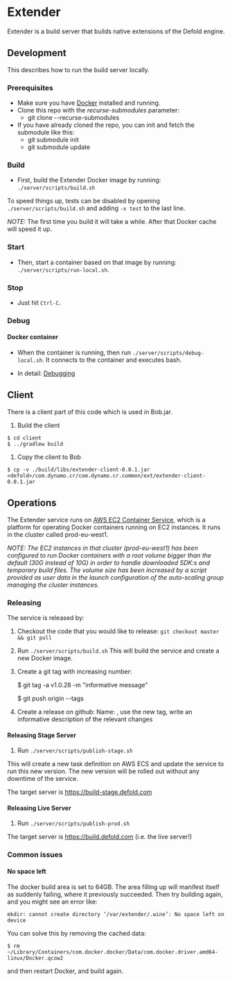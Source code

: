 # Extender

Extender is a build server that builds native extensions of the Defold engine.

## Development
This describes how to run the build server locally.

### Prerequisites
* Make sure you have [Docker](https://www.docker.com) installed and running.
* Clone this repo with the _recurse-submodules_ parameter:
  * git clone --recurse-submodules <repo>
* If you have already cloned the repo, you can init and fetch the submodule like this:
  * git submodule init
  * git submodule update

### Build
* First, build the Extender Docker image by running: `./server/scripts/build.sh`

To speed things up, tests can be disabled by opening `./server/scripts/build.sh` and adding `-x test` to the last line.

_NOTE:_ The first time you build it will take a while. After that Docker cache will speed it up.

### Start
* Then, start a container based on that image by running: `./server/scripts/run-local.sh`.

### Stop
* Just hit `Ctrl-C`.

### Debug

#### Docker container

* When the container is running, then run `./server/scripts/debug-local.sh`. It connects to the container and executes bash.

* In detail: [Debugging](./README_DEBUGGING.md)

## Client

There is a client part of this code which is used in Bob.jar.

  1. Build the client

    $ cd client
    $ ../gradlew build

  1. Copy the client to Bob

    $ cp -v ./build/libs/extender-client-0.0.1.jar <defold>/com.dynamo.cr/com.dynamo.cr.common/ext/extender-client-0.0.1.jar


## Operations

The Extender service runs on [AWS EC2 Container Service](https://aws.amazon.com/ecs/), which is
a platform for operating Docker containers running on EC2 instances. It runs in the cluster called
 prod-eu-west1.

 _NOTE: The EC2 instances in that cluster (prod-eu-west1) has been configured to run Docker containers with
  a root volume bigger than the default (30G instead of 10G) in order to handle downloaded SDK:s and
  temporary build files. The volume size has been increased by a script provided as user data in the
  launch configuration of the auto-scaling group managing the cluster instances._

### Releasing
  The service is released by:
  1. Checkout the code that you would like to release: `git checkout master && git pull`
  1. Run `./server/scripts/build.sh`
  This will build the service and create a new Docker image.
  1. Create a git tag with increasing number:

      $ git tag -a v1.0.28 -m "informative message"

      $ git push origin --tags
  1. Create a release on github: Name: <date>, use the new tag, write an informative description of the relevant changes

#### Releasing Stage Server

  1. Run `./server/scripts/publish-stage.sh`

This will create a new task definition on AWS ECS and update the service to run this new version. The new
version will be rolled out without any downtime of the service.

The target server is https://build-stage.defold.com

#### Releasing Live Server

  1. Run `./server/scripts/publish-prod.sh`

The target server is https://build.defold.com (i.e. the live server!)

### Common issues

#### No space left

The docker build area is set to 64GB. The area filling up will manifest itself as suddenly failing, where it previously succeeded.
Then try building again, and you might see an error like:

    mkdir: cannot create directory ‘/var/extender/.wine’: No space left on device

You can solve this by removing the cached data:

    $ rm ~/Library/Containers/com.docker.docker/Data/com.docker.driver.amd64-linux/Docker.qcow2

and then restart Docker, and build again.
